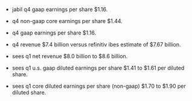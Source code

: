 - jabil q4 gaap earnings per share $1.16.

- q4 non-gaap core earnings per share $1.44.

- q4 gaap earnings per share $1.16.

- q4 revenue $7.4 billion versus refinitiv ibes estimate of $7.67 billion.

- sees q1 net revenue $8.0 billion to $8.6 billion.

- sees q1 u.s. gaap diluted earnings per share $1.41 to $1.61 per diluted share.

- sees q1 core diluted earnings per share (non-gaap) $1.70 to $1.90 per diluted share.
